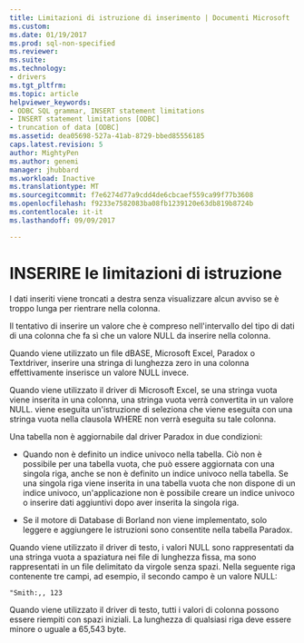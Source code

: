 ```yaml
---
title: Limitazioni di istruzione di inserimento | Documenti Microsoft
ms.custom: 
ms.date: 01/19/2017
ms.prod: sql-non-specified
ms.reviewer: 
ms.suite: 
ms.technology:
- drivers
ms.tgt_pltfrm: 
ms.topic: article
helpviewer_keywords:
- ODBC SQL grammar, INSERT statement limitations
- INSERT statement limitations [ODBC]
- truncation of data [ODBC]
ms.assetid: dea05698-527a-41ab-8729-bbed85556185
caps.latest.revision: 5
author: MightyPen
ms.author: genemi
manager: jhubbard
ms.workload: Inactive
ms.translationtype: MT
ms.sourcegitcommit: f7e6274d77a9cdd4de6cbcaef559ca99f77b3608
ms.openlocfilehash: f9233e7582083ba08fb1239120e63db819b8724b
ms.contentlocale: it-it
ms.lasthandoff: 09/09/2017

---
```

# <a name="insert-statement-limitations"></a>INSERIRE le limitazioni di istruzione
I dati inseriti viene troncati a destra senza visualizzare alcun avviso se è troppo lunga per rientrare nella colonna.  
  
 Il tentativo di inserire un valore che è compreso nell'intervallo del tipo di dati di una colonna che fa sì che un valore NULL da inserire nella colonna.  
  
 Quando viene utilizzato un file dBASE, Microsoft Excel, Paradox o Textdriver, inserire una stringa di lunghezza zero in una colonna effettivamente inserisce un valore NULL invece.  
  
 Quando viene utilizzato il driver di Microsoft Excel, se una stringa vuota viene inserita in una colonna, una stringa vuota verrà convertita in un valore NULL. viene eseguita un'istruzione di seleziona che viene eseguita con una stringa vuota nella clausola WHERE non verrà eseguita su tale colonna.  
  
 Una tabella non è aggiornabile dal driver Paradox in due condizioni:  
  
-   Quando non è definito un indice univoco nella tabella. Ciò non è possibile per una tabella vuota, che può essere aggiornata con una singola riga, anche se non è definito un indice univoco nella tabella. Se una singola riga viene inserita in una tabella vuota che non dispone di un indice univoco, un'applicazione non è possibile creare un indice univoco o inserire dati aggiuntivi dopo aver inserita la singola riga.  
  
-   Se il motore di Database di Borland non viene implementato, solo leggere e aggiungere le istruzioni sono consentite nella tabella Paradox.  
  
 Quando viene utilizzato il driver di testo, i valori NULL sono rappresentati da una stringa vuota a spaziatura nei file di lunghezza fissa, ma sono rappresentati in un file delimitato da virgole senza spazi. Nella seguente riga contenente tre campi, ad esempio, il secondo campo è un valore NULL:  
  
```  
"Smith:,, 123  
```  
  
 Quando viene utilizzato il driver di testo, tutti i valori di colonna possono essere riempiti con spazi iniziali. La lunghezza di qualsiasi riga deve essere minore o uguale a 65,543 byte.

